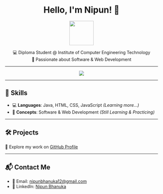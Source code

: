<h1 align="center">Hello, I'm Nipun! 👋</h1>

<p align="center">
  <img src="https://media.giphy.com/media/hvRJCLFzcasrR4ia7z/giphy.gif" width="80"/>
</p>

<p align="center">
  💻 Diploma Student @ Institute of Computer Engineering Technology <br>
  🚀 Passionate about Software & Web Development
</p>

---

<p align="center">
  <img src="https://readme-typing-svg.herokuapp.com?font=Fira+Code&size=24&duration=3000&pause=1000&color=F70000&center=true&vCenter=true&width=435&lines=Aspiring+Software+Engineer;Fast+Learner;Loves+Software+Development">
</p>

---

## 🚀 Skills

- 💻 **Languages**: Java, HTML, CSS, JavaScript *(Learning more...)*
- 🧠 **Concepts**: Software & Web Development *(Still Learning & Practicing)*

---

## 🛠️ Projects

🔗 Explore my work on [GitHub Profile](https://github.com/nipun-bhanuka)

---

## 📬 Contact Me

- 📧 Email: [nipunbhanuka12@gmail.com](mailto:nipunbhanuka12@gmail.com)
- 💼 LinkedIn: [Nipun Bhanuka](https://www.linkedin.com/in/nipun-bhanuka-359187364)


